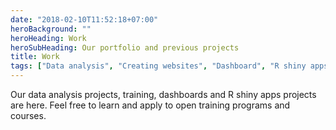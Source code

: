 ```yaml
---
date: "2018-02-10T11:52:18+07:00"
heroBackground: ""
heroHeading: Work
heroSubHeading: Our portfolio and previous projects
title: Work
tags: ["Data analysis", "Creating websites", "Dashboard", "R shiny apps"]
---
```



Our data analysis projects, training, dashboards and R shiny apps projects are here. Feel free to learn and apply to open training programs and courses.
